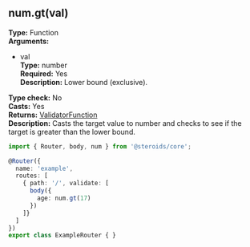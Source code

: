 ## num.gt(val)

**Type:** Function  
**Arguments:**
  - val  
    **Type:** number  
    **Required:** Yes  
    **Description:** Lower bound (exclusive).

**Type check:** No  
**Casts:** Yes  
**Returns:** [ValidatorFunction](../../router-decorator/routedefinition/validationrule/validatorfunction)  
**Description:** Casts the target value to number and checks to see if the target is greater than the lower bound.

```ts
import { Router, body, num } from '@steroids/core';

@Router({
  name: 'example',
  routes: [
    { path: '/', validate: [
      body({
        age: num.gt(17)
      })
    ]}
  ]
})
export class ExampleRouter { }
```
